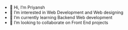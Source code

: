 - 👋 Hi, I’m Priyansh
- 👀 I’m interested in Web Development and Web designing
- 🌱 I’m currently learning Backend Web development
- 💞️ I’m looking to collaborate on Front End projects 

<!---
prynsh7/prynsh7 is a ✨ special ✨ repository because its `README.md` (this file) appears on your GitHub profile.
You can click the Preview link to take a look at your changes.
--->
